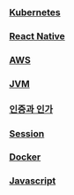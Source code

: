 ### [Kubernetes](./src/main/kubernetes/in/action/README.md)

### [React Native](./src/main/react/native/README.md)

### [AWS](./src/main/aws/in/action/README.md)

### [JVM](./src/main/jvm/README.md)

### [인증과 인가](./src/main/certification/README.md)

### [Session](./src/main/session/README.md) 

### [Docker](./src/main/docker/README.md)

### [Javascript](./src/main/javascript/README.md)

